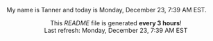 My name is Tanner and today is Monday, December 23, 7:39 AM EST.

<p align="center">This <i>README</i> file is generated <b>every 3 hours</b>!</br>Last refresh: Monday, December 23, 7:39 AM EST<br /></p>

